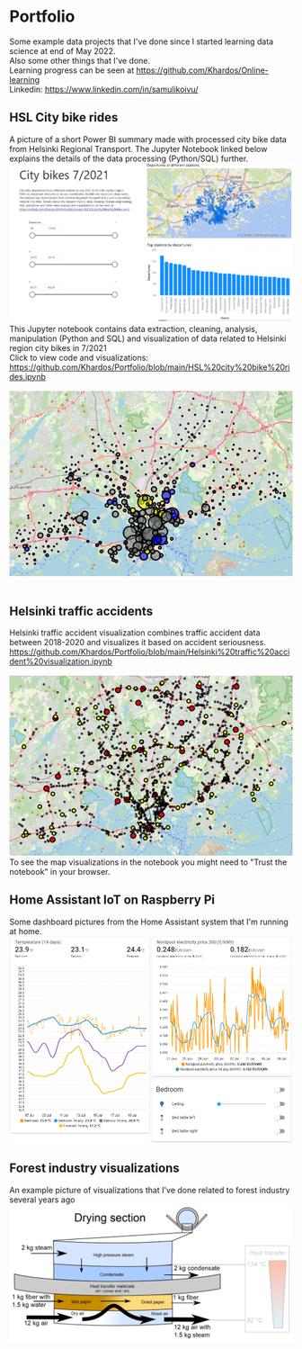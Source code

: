 # Portfolio
Some example data projects that I've done since I started learning data science at end of May 2022. <br>
Also some other things that I've done. <br>
Learning progress can be seen at https://github.com/Khardos/Online-learning <br>
Linkedin: https://www.linkedin.com/in/samulikoivu/
<br>
## HSL City bike rides
A picture of a short Power BI summary made with processed city bike data from Helsinki Regional Transport. The Jupyter Notebook linked below explains the details of the data processing (Python/SQL) further. 
![](https://github.com/Khardos/Portfolio/blob/main/powerbi.PNG)
This Jupyter notebook contains data extraction, cleaning, analysis, manipulation (Python and SQL) and visualization of data related to Helsinki region city bikes in 7/2021 <br>
Click to view code and visualizations: <br>
https://github.com/Khardos/Portfolio/blob/main/HSL%20city%20bike%20rides.ipynb <br>
<br>
![](https://github.com/Khardos/Portfolio/blob/main/City_bike_rides.PNG) <br>
<br>
## Helsinki traffic accidents
Helsinki traffic accident visualization combines traffic accident data between 2018-2020 and visualizes it based on accident seriousness. <br>
https://github.com/Khardos/Portfolio/blob/main/Helsinki%20traffic%20accident%20visualization.ipynb <br>
<br>
![](https://github.com/Khardos/Portfolio/blob/main/Traffic_accidents.PNG) <br>
To see the map visualizations in the notebook you might need to "Trust the notebook" in your browser.
## Home Assistant IoT on Raspberry Pi
Some dashboard pictures from the Home Assistant system that I'm running at home.
![](https://github.com/Khardos/Portfolio/blob/main/Homeassistant3.png) <br>
## Forest industry visualizations
An example picture of visualizations that I've done related to forest industry several years ago
![](https://github.com/Khardos/Portfolio/blob/main/drying%20section.png) <br>
